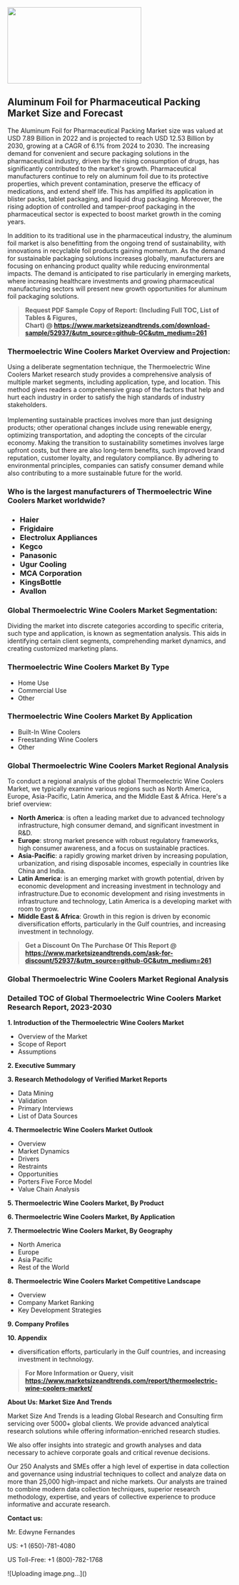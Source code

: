 <p><img class="alignnone size-medium wp-image-20088" src="https://ffe5etoiles.com/wp-content/uploads/2024/12/MST1-300x171.png" alt="" width="300" height="171" /></p><h2>Aluminum Foil for Pharmaceutical Packing Market Size and Forecast</h2><p>The Aluminum Foil for Pharmaceutical Packing Market size was valued at USD 7.89 Billion in 2022 and is projected to reach USD 12.53 Billion by 2030, growing at a CAGR of 6.1% from 2024 to 2030. The increasing demand for convenient and secure packaging solutions in the pharmaceutical industry, driven by the rising consumption of drugs, has significantly contributed to the market's growth. Pharmaceutical manufacturers continue to rely on aluminum foil due to its protective properties, which prevent contamination, preserve the efficacy of medications, and extend shelf life. This has amplified its application in blister packs, tablet packaging, and liquid drug packaging. Moreover, the rising adoption of controlled and tamper-proof packaging in the pharmaceutical sector is expected to boost market growth in the coming years.</p><p>In addition to its traditional use in the pharmaceutical industry, the aluminum foil market is also benefitting from the ongoing trend of sustainability, with innovations in recyclable foil products gaining momentum. As the demand for sustainable packaging solutions increases globally, manufacturers are focusing on enhancing product quality while reducing environmental impacts. The demand is anticipated to rise particularly in emerging markets, where increasing healthcare investments and growing pharmaceutical manufacturing sectors will present new growth opportunities for aluminum foil packaging solutions.</p></p><blockquote id="" class=""><strong>Request PDF Sample Copy of Report: (Including Full TOC, List of Tables &amp; Figures, Chart)&nbsp;@&nbsp;<strong><a href="https://www.marketsizeandtrends.com/download-sample/52937/&utm_source=github-GC&utm_medium=261" target="_blank">https://www.marketsizeandtrends.com/download-sample/52937/&utm_source=github-GC&utm_medium=261</a></strong></strong></blockquote><h3 id="" class="">Thermoelectric Wine Coolers Market&nbsp;Overview and Projection:</h3><p id="" class="">Using a deliberate segmentation technique, the Thermoelectric Wine Coolers Market research study provides a comprehensive analysis of multiple market segments, including application, type, and location. This method gives readers a comprehensive grasp of the factors that help and hurt each industry in order to satisfy the high standards of industry stakeholders. <br /> <br />Implementing sustainable practices involves more than just designing products; other operational changes include using renewable energy, optimizing transportation, and adopting the concepts of the circular economy. Making the transition to sustainability sometimes involves large upfront costs, but there are also long-term benefits, such improved brand reputation, customer loyalty, and regulatory compliance. By adhering to environmental principles, companies can satisfy consumer demand while also contributing to a more sustainable future for the world.</p><h3 id="" class="">Who is the largest manufacturers of&nbsp;Thermoelectric Wine Coolers Market worldwide?</h3><h3 class=""><p><ul><li>Haier </li><li> Frigidaire </li><li> Electrolux Appliances </li><li> Kegco </li><li> Panasonic </li><li> Ugur Cooling </li><li> MCA Corporation </li><li> KingsBottle </li><li> Avallon</li></ul></p></h3><h3 id="" class="">Global&nbsp;Thermoelectric Wine Coolers Market Segmentation:</h3><p id="" class="">Dividing the market into discrete categories according to specific criteria, such type and application, is known as segmentation analysis. This aids in identifying certain client segments, comprehending market dynamics, and creating customized marketing plans.</p><h3 id="" class="">Thermoelectric Wine Coolers Market&nbsp;By Type</h3><p><p><ul><li>Home Use </li><li> Commercial Use </li><li> Other</p></li></ul></p></p><h3 id="" class="">Thermoelectric Wine Coolers Market&nbsp;By Application</h3><p class=""><p><ul><li>Built-In Wine Coolers </li><li> Freestanding Wine Coolers </li><li> Other</li></ul></p></p><h3 id="" class="">Global Thermoelectric Wine Coolers Market Regional Analysis</h3><p id="" class="">To conduct a regional analysis of the global Thermoelectric Wine Coolers Market, we typically examine various regions such as North America, Europe, Asia-Pacific, Latin America, and the Middle East &amp; Africa. Here's a brief overview:</p><ul><li><strong>North America</strong>: is often a leading market due to advanced technology infrastructure, high consumer demand, and significant investment in R&amp;D.</li><li><strong>Europe</strong>: strong market presence with robust regulatory frameworks, high consumer awareness, and a focus on sustainable practices.</li><li><strong>Asia-Pacific</strong>: a rapidly growing market driven by increasing population, urbanization, and rising disposable incomes, especially in countries like China and India.</li><li><strong>Latin America</strong>: is an emerging market with growth potential, driven by economic development and increasing investment in technology and infrastructure.Due to economic development and rising investments in infrastructure and technology, Latin America is a developing market with room to grow.</li><li><strong>Middle East &amp; Africa</strong>: Growth in this region is driven by economic diversification efforts, particularly in the Gulf countries, and increasing investment in technology.</li></ul><blockquote id="" class=""><strong>Get a Discount On The Purchase Of This Report @ <strong><a href="https://www.marketsizeandtrends.com/ask-for-discount/52937/&utm_source=github-GC&utm_medium=261" target="_blank">https://www.marketsizeandtrends.com/ask-for-discount/52937/&utm_source=github-GC&utm_medium=261</a></strong></strong></blockquote><h3 id="" class="">Global Thermoelectric Wine Coolers Market Regional Analysis</h3><h3 id="" class="">Detailed TOC of Global Thermoelectric Wine Coolers Market Research Report, 2023-2030</h3><p id="" class=""><strong>1. Introduction of the Thermoelectric Wine Coolers Market</strong></p><ul><li>Overview of the Market</li><li>Scope of Report</li><li>Assumptions</li></ul><p id="" class=""><strong>2. Executive Summary</strong></p><p id="" class=""><strong>3. Research Methodology of Verified Market Reports</strong></p><ul><li>Data Mining</li><li>Validation</li><li>Primary Interviews</li><li>List of Data Sources</li></ul><p id="" class=""><strong>4. Thermoelectric Wine Coolers Market Outlook</strong></p><ul><li>Overview</li><li>Market Dynamics</li><li>Drivers</li><li>Restraints</li><li>Opportunities</li><li>Porters Five Force Model</li><li>Value Chain Analysis</li></ul><p id="" class=""><strong>5. Thermoelectric Wine Coolers Market, By Product</strong></p><p id="" class=""><strong>6. Thermoelectric Wine Coolers Market, By Application</strong></p><p id="" class=""><strong>7. Thermoelectric Wine Coolers Market, By Geography</strong></p><ul><li>North America</li><li>Europe</li><li>Asia Pacific</li><li>Rest of the World</li></ul><p id="" class=""><strong>8. Thermoelectric Wine Coolers Market Competitive Landscape</strong></p><ul><li>Overview</li><li>Company Market Ranking</li><li>Key Development Strategies</li></ul><p id="" class=""><strong>9. Company Profiles</strong></p><p id="" class=""><strong>10. Appendix</strong></p><ul><li>diversification efforts, particularly in the Gulf countries, and increasing investment in technology.</li></ul><blockquote id="" class=""><strong>For More Information or Query, visit <strong><strong><a href="https://www.marketsizeandtrends.com/report/thermoelectric-wine-coolers-market/" target="_blank">https://www.marketsizeandtrends.com/report/thermoelectric-wine-coolers-market/</a></strong></strong></strong></blockquote><p id="" class=""><strong>About Us: Market Size And Trends</strong></p><p id="" class="">Market Size And Trends is a leading Global Research and Consulting firm servicing over 5000+ global clients. We provide advanced analytical research solutions while offering information-enriched research studies.</p><p id="" class="">We also offer insights into strategic and growth analyses and data necessary to achieve corporate goals and critical revenue decisions.</p><p id="" class="">Our 250 Analysts and SMEs offer a high level of expertise in data collection and governance using industrial techniques to collect and analyze data on more than 25,000 high-impact and niche markets. Our analysts are trained to combine modern data collection techniques, superior research methodology, expertise, and years of collective experience to produce informative and accurate research.</p><p id="" class=""><strong>Contact us:</strong></p><p id="" class="">Mr. Edwyne Fernandes</p><p id="" class="">US: +1 (650)-781-4080</p><p id="" class="">US Toll-Free: +1 (800)-782-1768</p>
![Uploading image.png…]()
